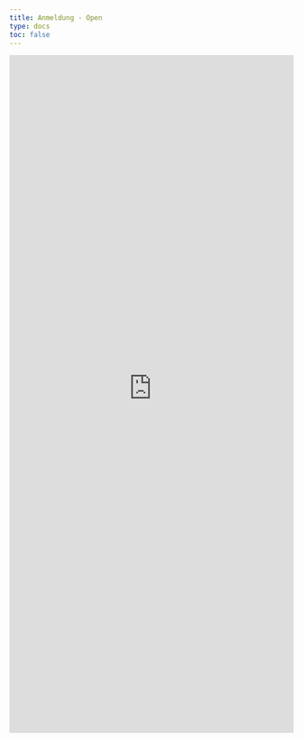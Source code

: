 ```yaml
---
title: Anmeldung - Open
type: docs
toc: false
---
```


<iframe src="https://register.ilmenauer-schachverein.de/open" width="100%" height="1200px" style="border: none;"></iframe>
